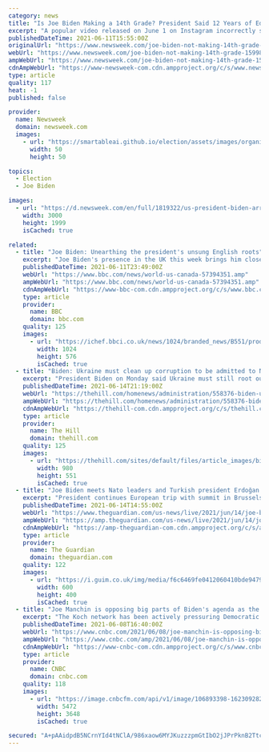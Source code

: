 ```yaml
---
category: news
title: "Is Joe Biden Making a 14th Grade? President Said 12 Years of Education No Longer Enough"
excerpt: "A popular video released on June 1 on Instagram incorrectly said that Biden intends to extended high school education by four more years."
publishedDateTime: 2021-06-11T15:55:00Z
originalUrl: "https://www.newsweek.com/joe-biden-not-making-14th-grade-1599844"
webUrl: "https://www.newsweek.com/joe-biden-not-making-14th-grade-1599844"
ampWebUrl: "https://www.newsweek.com/joe-biden-not-making-14th-grade-1599844?amp=1"
cdnAmpWebUrl: "https://www-newsweek-com.cdn.ampproject.org/c/s/www.newsweek.com/joe-biden-not-making-14th-grade-1599844?amp=1"
type: article
quality: 117
heat: -1
published: false

provider:
  name: Newsweek
  domain: newsweek.com
  images:
    - url: "https://smartableai.github.io/election/assets/images/organizations/newsweek.com-50x50.jpg"
      width: 50
      height: 50

topics:
  - Election
  - Joe Biden

images:
  - url: "https://d.newsweek.com/en/full/1819322/us-president-biden-arrives-g7.jpg"
    width: 3000
    height: 1999
    isCached: true

related:
  - title: "Joe Biden: Unearthing the president's unsung English roots"
    excerpt: "Joe Biden's presence in the UK this week brings him closer to a part of his family heritage that had been obscure - until recently. Last year an English link was added to Mr Biden's well-known Irish ancestry."
    publishedDateTime: 2021-06-11T23:49:00Z
    webUrl: "https://www.bbc.com/news/world-us-canada-57394351.amp"
    ampWebUrl: "https://www.bbc.com/news/world-us-canada-57394351.amp"
    cdnAmpWebUrl: "https://www-bbc-com.cdn.ampproject.org/c/s/www.bbc.com/news/world-us-canada-57394351.amp"
    type: article
    provider:
      name: BBC
      domain: bbc.com
    quality: 125
    images:
      - url: "https://ichef.bbci.co.uk/news/1024/branded_news/B551/production/_118871464_gettyimages-1233359683-594x594.jpg"
        width: 1024
        height: 576
        isCached: true
  - title: "Biden: Ukraine must clean up corruption to be admitted to NATO"
    excerpt: "President Biden on Monday said Ukraine must still root out corruption before it can become a full member of the NATO alliance, something Ukrainian President Volodymyr Zelensky has pushed for."
    publishedDateTime: 2021-06-14T21:19:00Z
    webUrl: "https://thehill.com/homenews/administration/558376-biden-ukraine-must-clean-up-corruption-to-be-admitted-to-nato"
    ampWebUrl: "https://thehill.com/homenews/administration/558376-biden-ukraine-must-clean-up-corruption-to-be-admitted-to-nato?amp"
    cdnAmpWebUrl: "https://thehill-com.cdn.ampproject.org/c/s/thehill.com/homenews/administration/558376-biden-ukraine-must-clean-up-corruption-to-be-admitted-to-nato?amp"
    type: article
    provider:
      name: The Hill
      domain: thehill.com
    quality: 125
    images:
      - url: "https://thehill.com/sites/default/files/article_images/bidennato2_061421gett.jpeg"
        width: 980
        height: 551
        isCached: true
  - title: "Joe Biden meets Nato leaders and Turkish president Erdoğan – US politics live"
    excerpt: "President continues European trip with summit in Brussels – follow all the day’s politics news live"
    publishedDateTime: 2021-06-14T14:55:00Z
    webUrl: "https://www.theguardian.com/us-news/live/2021/jun/14/joe-biden-nato-europe-turkey-president-erdogan-live?page=with:block-60c776438f0801e93ba5a3dc"
    ampWebUrl: "https://amp.theguardian.com/us-news/live/2021/jun/14/joe-biden-nato-europe-turkey-president-erdogan-live"
    cdnAmpWebUrl: "https://amp-theguardian-com.cdn.ampproject.org/c/s/amp.theguardian.com/us-news/live/2021/jun/14/joe-biden-nato-europe-turkey-president-erdogan-live"
    type: article
    provider:
      name: The Guardian
      domain: theguardian.com
    quality: 122
    images:
      - url: "https://i.guim.co.uk/img/media/f6c6469fe0412060410bde9479227097557a8be2/0_0_3200_2128/master/3200.jpg?width=300&quality=45&auto=format&fit=max&dpr=2&s=f33bc204b677e8e4a8f3bf452678da43"
        width: 600
        height: 400
        isCached: true
  - title: "Joe Manchin is opposing big parts of Biden's agenda as the Koch network pressures him"
    excerpt: "The Koch network has been actively pressuring Democratic Sen. Joe Manchin to oppose key legislative items linked to Biden's agenda."
    publishedDateTime: 2021-06-08T16:40:00Z
    webUrl: "https://www.cnbc.com/2021/06/08/joe-manchin-is-opposing-big-parts-of-bidens-agenda-as-the-koch-network-pressures-him.html"
    ampWebUrl: "https://www.cnbc.com/amp/2021/06/08/joe-manchin-is-opposing-big-parts-of-bidens-agenda-as-the-koch-network-pressures-him.html"
    cdnAmpWebUrl: "https://www-cnbc-com.cdn.ampproject.org/c/s/www.cnbc.com/amp/2021/06/08/joe-manchin-is-opposing-big-parts-of-bidens-agenda-as-the-koch-network-pressures-him.html"
    type: article
    provider:
      name: CNBC
      domain: cnbc.com
    quality: 118
    images:
      - url: "https://image.cnbcfm.com/api/v1/image/106893398-1623092822612-gettyimages-1320525423-a16i4160_20210528123535910.jpeg?v=1623092878"
        width: 5472
        height: 3648
        isCached: true

secured: "A+pAAidpdB5NCrnYId4tNClA/986xaow6MYJKuzzzpmGtIbO2jJPrPknB2Ttc4Bcrw2ai+6u3ASoUJmKz6mrumkdPgDsUeHKo5YLHZzKMlRy0HbSjuNKkvQUStW9HkWiKrMzQUirm6RwnIg3bKXavpjmy2rX1V20Di4wdvShqw/mUcQoyDE1PyMhmMR715zhyk4ZaVwSMpQx93No72BP2yVBnsulVMh6JbcM9DdTqWOJS3m5YH+VuTIqSCC3Y8ZI/XyJGYSUVOPAiNLiglLPaoT/Y0RXq4XMhnopsItGhUfZTDhG6OhNQ3cED1J/+k+Iff30wLiM8GrqZAOkVecPb1UTsbXr43+KOJlBqmUGzRg=;JqS4NcVYXlzp+hH5/wz2Cg=="
---
```


